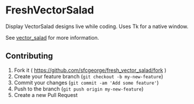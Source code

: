 # FreshVectorSalad

Display VectorSalad designs live while coding. Uses Tk for a native window.

See [vector_salad](https://github.com/sfcgeorge/vector_salad) for more information.

## Contributing

1. Fork it ( https://github.com/sfcgeorge/fresh_vector_salad/fork )
2. Create your feature branch (`git checkout -b my-new-feature`)
3. Commit your changes (`git commit -am 'Add some feature'`)
4. Push to the branch (`git push origin my-new-feature`)
5. Create a new Pull Request
